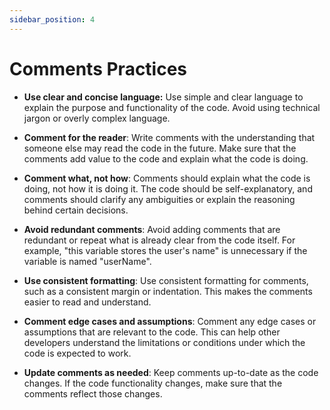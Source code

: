 ```yaml
---
sidebar_position: 4
---
```


# Comments Practices

- **Use clear and concise language:** Use simple and clear language to explain the purpose and functionality of the code. Avoid using technical jargon or overly complex language.

- **Comment for the reader**: Write comments with the understanding that someone else may read the code in the future. Make sure that the comments add value to the code and explain what the code is doing.

- **Comment what, not how**: Comments should explain what the code is doing, not how it is doing it. The code should be self-explanatory, and comments should clarify any ambiguities or explain the reasoning behind certain decisions.

- **Avoid redundant comments**: Avoid adding comments that are redundant or repeat what is already clear from the code itself. For example, "this variable stores the user's name" is unnecessary if the variable is named "userName".

- **Use consistent formatting**: Use consistent formatting for comments, such as a consistent margin or indentation. This makes the comments easier to read and understand.

- **Comment edge cases and assumptions**: Comment any edge cases or assumptions that are relevant to the code. This can help other developers understand the limitations or conditions under which the code is expected to work.

- **Update comments as needed**: Keep comments up-to-date as the code changes. If the code functionality changes, make sure that the comments reflect those changes.
